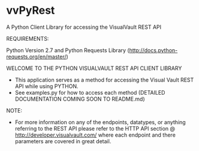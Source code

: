 # vvPyRest
A Python Client Library for accessing the VisualVault REST API

REQUIREMENTS:

Python Version 2.7 and
Python Requests Library (http://docs.python-requests.org/en/master/)

WELCOME TO THE PYTHON VISUALVAULT REST API CLIENT LIBRARY

* This application serves as a method for accessing the Visual Vault REST API while using PYTHON.
* See examples.py for how to access each method (DETAILED DOCUMENTATION COMING SOON TO README.md)

NOTE:

* For more information on any of the endpoints, datatypes, or anything referring to the REST API please refer to the 
HTTP API section @ http://developer.visualvault.com/ where each endpoint and there parameters are covered in great detail.
